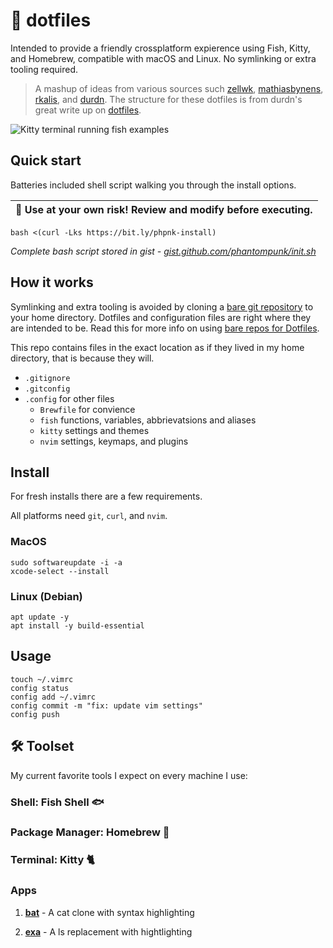 # :wrench: dotfiles

Intended to provide a friendly crossplatform expierence using Fish, Kitty, and Homebrew, compatible with macOS and Linux. No symlinking or extra tooling required.



> A mashup of ideas from various sources such [zellwk](https://github.com/zellwk/dotfiles), [mathiasbynens](https://github.com/mathiasbynens/dotfiles), [rkalis](https://github.com/rkalis/dotfiles), and [durdn](https://bitbucket.org/durdn/cfg.git). The structure for these dotfiles is from durdn's great write up on [dotfiles](https://www.atlassian.com/git/tutorials/dotfiles).



![Kitty terminal running fish examples](https://i.imgur.com/krmLPeY.png)

## Quick start

Batteries included shell script walking you through the install options.

| 🚧 Use at your own risk! Review and modify before executing. |
| ----------------------------------------------------------- |

```shell
bash <(curl -Lks https://bit.ly/phpnk-install)
```

*Complete bash script stored in gist - [gist.github.com/phantompunk/init.sh](https://gist.github.com/phantompunk/d9a9df62e0330663cead308cbfb7803f)*

## How it works

Symlinking and extra tooling is avoided by cloning a [bare git repository](https://www.saintsjd.com/2011/01/what-is-a-bare-git-repository/) to your home directory. Dotfiles and configuration files are right where they are intended to be. Read this for more info on using [bare repos for Dotfiles](https://www.atlassian.com/git/tutorials/dotfiles).



This repo contains files in the exact location as if they lived in my home directory, that is because they will.

- `.gitignore`
- `.gitconfig`
- `.config` for other files
  - `Brewfile` for convience
  - `fish` functions, variables, abbrievatsions and aliases
  - `kitty` settings and themes
  - `nvim` settings, keymaps, and plugins



## Install

For fresh installs there are a few requirements.

All platforms need `git`, `curl`, and `nvim`.

### MacOS

```
sudo softwareupdate -i -a
xcode-select --install
```



### Linux (Debian)

```
apt update -y
apt install -y build-essential
```



## Usage

```shell
touch ~/.vimrc
config status
config add ~/.vimrc
config commit -m "fix: update vim settings"
config push
```



## :hammer_and_wrench: Toolset

My current favorite tools I expect on every machine I use:

### Shell: Fish Shell :fish:

### Package Manager: Homebrew :beer:

### Terminal: Kitty :cat2:

### Apps

1. **[bat](https://github.com/sharkdp/bat)** - A cat clone with syntax highlighting

2. **[exa](https://github.com/ogham/exa)** - A ls replacement with hightlighting


